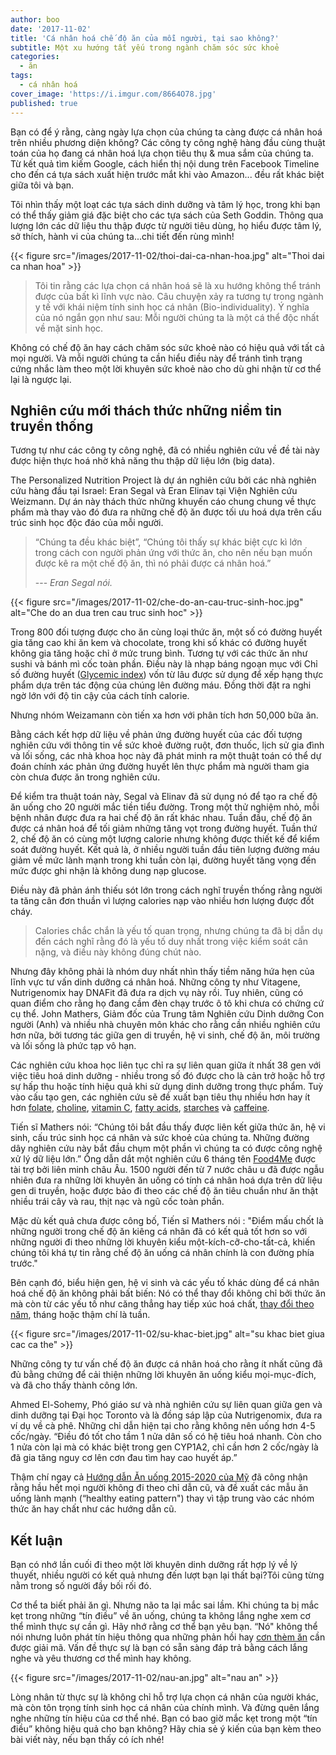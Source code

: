 ```yaml
---
author: boo
date: '2017-11-02'
title: 'Cá nhân hoá chế độ ăn của mỗi người, tại sao không?'
subtitle: Một xu hướng tất yếu trong ngành chăm sóc sức khoẻ
categories:
  - ăn
tags:
  - cá nhân hoá
cover_image: 'https://i.imgur.com/8664O78.jpg'
published: true
---
```


Bạn có để ý rằng, càng ngày lựa chọn của chúng ta càng được cá nhân hoá trên nhiều phương diện không? Các công ty công nghệ hàng đầu cùng thuật toán của họ đang cá nhân hoá lựa chọn tiêu thụ & mua sắm của chúng ta. Từ kết quả tìm kiếm Google, cách hiển thị nội dung trên Facebook Timeline cho đến cá tựa sách xuất hiện trước mắt khi vào Amazon... đều rất khác biệt giữa tôi và bạn.

Tôi nhìn thấy một loạt các tựa sách dinh dưỡng và tâm lý học, trong khi bạn có thể thấy giảm giá đặc biệt cho các tựa sách của Seth Goddin. Thông qua lượng lớn các dữ liệu thu thập được từ người tiêu dùng, họ hiểu được tâm lý, sở thích, hành vi của chúng ta...chi tiết đến rùng mình!

{{< figure src="/images/2017-11-02/thoi-dai-ca-nhan-hoa.jpg" alt="Thoi dai ca nhan hoa" >}}

> Tôi tin rằng các lựa chọn cá nhân hoá sẽ là xu hướng không thể tránh được của bất kì lĩnh vực nào. Câu chuyện xảy ra tương tự trong ngành y tế với khái niệm tính sinh học cá nhân (Bio-individuality). Ý nghĩa của nó ngắn gọn như sau: Mỗi người chúng ta là một cá thể độc nhất về mặt sinh học.

Không có chế độ ăn hay cách chăm sóc sức khoẻ nào có hiệu quả với tất cả mọi người. Và mỗi người chúng ta cần hiểu điều này để tránh tình trạng cứng nhắc làm theo một lời khuyên sức khoẻ nào cho dù ghi nhận từ cơ thể lại là ngược lại.

## Nghiên cứu mới thách thức những niềm tin truyền thống

Tương tự như các công ty công nghệ, đã có nhiều nghiên cứu về đề tài này được hiện thực hoá nhờ khả năng thu thập dữ liệu lớn (big data).

The Personalized Nutrition Project là dự án nghiên cứu bởi các nhà nghiên cứu hàng đầu tại Israel: Eran Segal và Eran Elinav tại Viện Nghiên cứu Weizmann. Dự án này thách thức những khuyến cáo chung chung về thực phẩm mà thay vào đó đưa ra những chế độ ăn được tối ưu hoá dựa trên cấu trúc sinh học độc đáo của mỗi người.

> “Chúng ta đều khác biệt”, “Chúng tôi thấy sự khác biệt cực kì lớn trong cách con người phản ứng với thức ăn, cho nên nếu bạn muốn được kê ra một chế độ ăn, thì nó phải được cá nhân hoá.”
>
> --- <cite>Eran Segal nói.</cite>

{{< figure src="/images/2017-11-02/che-do-an-cau-truc-sinh-hoc.jpg" alt="Che do an dua tren cau truc sinh hoc" >}}

Trong 800 đối tượng được cho ăn cùng loại thức ăn, một số có đường huyết gia tăng cao khi ăn kem và chocolate, trong khi số khác có đường huyết không gia tăng hoặc chỉ ở mức trung bình. Tương tự với các thức ăn như sushi và bánh mì cốc toàn phần. Điều này là nhạp báng ngoạn mục với Chỉ số đường huyết (<a href="https://www.health.harvard.edu/healthy-eating/glycemic-index-and-glycemic-load-for-100-foods" target="_blank">Glycemic index</a>) vốn từ lâu được sử dụng để xếp hạng thực phẩm dựa trên tác động của chúng lên đường máu. Đồng thời đặt ra nghi ngờ lớn với độ tin cậy của cách tính calorie.

Nhưng nhóm Weizamann còn tiến xa hơn với phân tích hơn 50,000 bữa ăn.

Bằng cách kết hợp dữ liệu về phản ứng đường huyết của các đối tượng nghiên cứu với thông tin về sức khoẻ đường ruột, đơn thuốc, lịch sử gia đình và lối sống, các nhà khoa học này đã phát minh ra một thuật toán có thể dự đoán chính xác phản ứng đường huyết lên thực phẩm mà người tham gia còn chưa được ăn trong nghiên cứu.

Để kiểm tra thuật toán này, Segal và Elinav đã sử dụng nó để tạo ra chế độ ăn uống cho 20 người mắc tiền tiểu đường. Trong một thử nghiệm nhỏ, mỗi bệnh nhân được đưa ra hai chế độ ăn rất khác nhau. Tuần đầu, chế độ ăn được cá nhân hoá để tối giảm những tăng vọt trong đường huyết. Tuần thứ 2, chế độ ăn có cùng một lượng calorie nhưng không được thiết kế để kiểm soát đường huyết. Kết quả là, ở nhiều người tuần đầu tiên lượng đường máu giảm về mức lành mạnh trong khi tuần còn lại, đường huyết tăng vọng đến mức được ghi nhận là không dung nạp glucose.

Điều này đã phản ánh thiếu sót lớn trong cách nghĩ truyền thống rằng người ta tăng cân đơn thuần vì lượng calories nạp vào nhiều hơn lượng được đốt cháy.

> Calories chắc chắn là yếu tố quan trọng, nhưng chúng ta đã bị dẫn dụ đến cách nghĩ rằng đó là yếu tố duy nhất trong việc kiểm soát cân nặng, và điều này không đúng chút nào.

Nhưng đây không phải là nhóm duy nhất nhìn thấy tiềm năng hứa hẹn của lĩnh vực tư vấn dinh dưỡng cá nhân hoá. Những công ty như Vitagene, Nutrigenomix hay DNAFit đã đưa ra dịch vụ này rồi. Tuy nhiên, cũng có quan điểm cho rằng họ đang cầm đèn chạy trước ô tô khi chưa có chứng cứ cụ thể. John Mathers, Giảm đốc của Trung tâm Nghiên cứu Dinh dưỡng Con người (Anh) và nhiều nhà chuyên môn khác cho rằng cần nhiều nghiên cứu hơn nữa, bởi tương tác giữa gen di truyền, hệ vi sinh, chế độ ăn, môi trường và lối sống là phức tạp vô hạn.

Các nghiên cứu khoa học liên tục chỉ ra sự liên quan giữa ít nhất 38 gen với việc tiêu hoá dinh dưỡng - nhiều trong số đó được cho là cản trở hoặc hỗ trợ sự hấp thu hoặc tính hiệu quả khi sử dụng dinh dưỡng trong thực phẩm. Tuỳ vào cấu tạo gen, các nghiên cứu sẽ đề xuất bạn tiêu thụ nhiều hơn hay ít hơn <a href="http://ghr.nlm.nih.gov/gene/MTHFR" target="_blank">folate</a>, <a href="http://www.karger.com/Article/FullText/337310" target="_blank">choline</a>, <a href="http://www.ncbi.nlm.nih.gov/pubmed/21152927" target="_blank">vitamin C</a>, <a href="http://www.ncbi.nlm.nih.gov/pubmed/20409549" target="_blank">fatty acids</a>, <a href="http://jn.nutrition.org/content/142/5/853.abstract" target="_blank">starches</a> và <a href="http://www.ncbi.nlm.nih.gov/pubmed/16522833" target="_blank">caffeine</a>.

Tiến sĩ Mathers nói: “Chúng tôi bắt đầu thấy được liên kết giữa thức ăn, hệ vi sinh, cấu trúc sinh học cá nhân và sức khoẻ của chúng ta. Những đường dây nghiên cứu này bắt đầu chụm một phần vì chúng ta có được công nghệ xử lý dữ liệu lớn.” Ông dẫn dắt một nghiên cứu 6 tháng tên <a href="http://www.food4me.org/" target="_blank">Food4Me</a> được tài trợ bởi liên minh châu  Âu. 1500 người đến từ 7 nước châu  u đã được ngẫu nhiên đưa ra những lời khuyên ăn uống có tính cá nhân hoá dựa trên dữ liệu gen di truyền, hoặc được bảo đi theo các chế độ ăn tiêu chuẩn như ăn thật nhiều trái cây và rau, thịt nạc và ngũ cốc toàn phần.

Mặc dù kết quả chưa được công bố,  Tiến sĩ Mathers nói : "Điểm mấu chốt là những người trong chế độ ăn kiêng cá nhân đã có kết quả tốt hơn so với những người đi theo những lời khuyên kiểu một-kích-cỡ-cho-tất-cả, khiến chúng tôi khá tự tin rằng chế độ ăn uống cá nhân chính là con đường phía trước."

Bên cạnh đó, biểu hiện gen, hệ vi sinh và các yếu tố khác dùng để cá nhân hoá chế độ ăn không phải bất biến: Nó có thể thay đổi không chỉ bởi thức ăn mà còn từ các yếu tố như căng thẳng hay tiếp xúc hoá chất, <a href="http://www.nature.com/nature/journal/v505/n7484/abs/nature12820.html" target="_blank">thay đổi theo năm</a>, tháng hoặc thậm chí là tuần.

{{< figure src="/images/2017-11-02/su-khac-biet.jpg" alt="su khac biet giua cac ca the" >}}

Những công ty tư vấn chế độ ăn được cá nhân hoá cho rằng ít nhất cũng đã đủ bằng chứng để cải thiện những lời khuyên ăn uống kiểu mọi-mục-đích, và đã cho thấy thành công lớn.

Ahmed El-Sohemy, Phó giáo sư và nhà nghiên cứu sự liên quan giữa gen và dinh dưỡng tại Đại học Toronto và là đồng sáp lập của Nutrigenomix, đưa ra ví dụ về cà phê. Những chỉ dẫn hiện tại cho rằng không nên uống hơn 4-5 cốc/ngày. “Điều đó tốt cho tầm 1 nửa dân số có hệ tiêu hoá nhanh. Còn cho 1 nửa còn lại mà có khác biệt trong gen CYP1A2, chỉ cần hơn 2 cốc/ngày là đã gia tăng nguy cơ lên cơn đau tìm hay cao huyết áp.”

Thậm chí ngay cả <a href="http://health.gov/dietaryguidelines/2015/guidelines" target="_blank">Hướng dẫn Ăn uống 2015-2020 của Mỹ</a> đã công nhận rằng hầu hết mọi người không đi theo chỉ dẫn cũ, và đề xuất các mẫu ăn uống lành mạnh (“healthy eating pattern") thay vì tập trung vào các nhóm thức ăn hay chất như các hướng dẫn cũ.

## Kết luận

Bạn có nhớ lần cuối đi theo một lời khuyên dinh dưỡng rất hợp lý về lý thuyết, nhiều người có kết quả nhưng đến lượt bạn lại thất bại?Tôi cũng từng nằm trong số người đầy bối rối đó.

Cơ thể ta biết phải ăn gì. Nhưng não ta lại mắc sai lầm. Khi chúng ta bị mắc kẹt trong những “tín điều” về ăn uống, chúng ta không lắng nghe xem cơ thể mình thực sự cần gì. Hãy nhớ rằng cơ thể bạn yêu bạn. “Nó" không thể nói nhưng luôn phát tín hiệu thông qua những phản hồi hay <a href="/posts/8-nguyen-nhan-gay-them-an" target="_blank">cơn thèm ăn</a> cần được giải mã. Vấn đề thực sự là bạn có sẵn sàng đáp trả bằng cách lắng nghe và yêu thương cơ thể mình hay không.

{{< figure src="/images/2017-11-02/nau-an.jpg" alt="nau an" >}}

Lòng nhân từ thực sự là không chỉ hỗ trợ lựa chọn cá nhân của người khác, mà còn tôn trọng tính sinh học cá nhân của chính mình. Và đừng quên lắng nghe những tín hiệu của cơ thể nhé.
Bạn có bao giờ mắc kẹt trong một “tín điều” không hiệu quả cho bạn  không? Hãy chia sẻ ý kiến của bạn kèm theo bài viết này, nếu bạn thấy có ích nhé!
